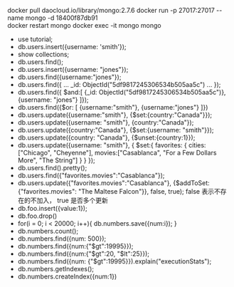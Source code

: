 docker pull daocloud.io/library/mongo:2.7.6
docker run -p 27017:27017 --name mongo -d 18400f87db91  
docker restart mongo
docker exec -it mongo mongo
 
- use tutorial;
- db.users.insert({username: 'smith'});
- show collections;
- db.users.find();
- db.users.insert({username: "jones"});
- db.users.find({username:"jones"});
- db.users.find({
... _id: ObjectId("5df9817245306534b505aa5c")
... });
- db.users.find({ $and:[ {_id: ObjectId("5df9817245306534b505aa5c")}, {username: "jones"} ]});
- db.users.find({$or: [ {username:"smith"}, {username:"jones"} ]})
- db.users.update({username:"smith"}, {$set:{country:"Canada"}});
- db.users.update({username: "smith"}, {country:"Canada"});
- db.users.update({country:"Canada"}, {$set:{username: "smith"}});
- db.users.update({country: "Canada"}, {$unset:{country:1}});
- db.users.update({username: "smith"}, {   $set:{      favorites: {         cities:["Chicago", "Cheyenne"],         movies:["Casablanca", "For a Few Dollars More", "The String"]      }   } });
- db.users.find().pretty();
- db.users.find({"favorites.movies":"Casablanca"});
- db.users.update({"favorites.movies":"Casablanca"}, {$addToSet: {"favorites.movies": "The Maltese Falcon"}}, false, true);  false 表示不存在的不加入， true 是否多个更新
- db.foo.insert({value:1});
- db.foo.drop()
- for(i = 0; i < 20000; i++){ db.numbers.save({num:i}); }
- db.numbers.count();
- db.numbers.find({num: 500});
- db.numbers.find({num:{"$gt":19995}});
- db.numbers.find({num:{"$gt":20, "$lt":25}});
- db.numbers.find({num: {"$gt":19995}}).explain("executionStats");
- db.numbers.getIndexes();
- db.numbers.createIndex({num:1})

